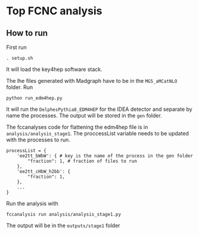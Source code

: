 # Top FCNC analysis

## How to run

First run
```
. setup.sh 
```

It will load the key4hep software stack.

The lhe files generated with Madgraph have to be in the `MG5_aMCatNLO` folder. Run

```
python run_edm4hep.py
``` 

It will run the `DelphesPythia8_EDM4HEP` for the IDEA detector and separate by name the processes. The output will be stored in the `gen` folder.

The fccanalyses code for flattening the edm4hep file is in `analysis/analysis_stage1`. The proccessList variable needs to be updated with the processes to run.
```
processList = {
    'ee2tt_bWbW': { # key is the name of the process in the gen folder
        "fraction": 1, # fraction of files to run
    },
    'ee2tt_cHbW_h2bb': {
        "fraction": 1,
    },
    ...
}
```

Run the analysis with

```
fccanalysis run analysis/analysis_stage1.py
```

The output will be in the `outputs/stage1` folder
